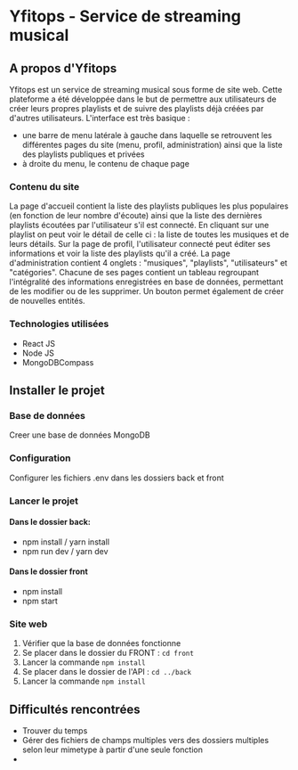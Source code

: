 # Yfitops - Service de streaming musical
## A propos d'Yfitops
Yfitops est un service de streaming musical sous forme de site web. Cette plateforme a été développée dans le but de permettre aux utilisateurs de créer leurs propres playlists et de suivre des playlists déjà créées par d'autres utilisateurs.
L'interface est très basique : 
- une barre de menu latérale à gauche dans laquelle se retrouvent les différentes pages du site (menu, profil, administration) ainsi que la liste des playlists publiques et privées
- à droite du menu, le contenu de chaque page 

### Contenu du site
La page d'accueil contient la liste des playlists publiques les plus populaires (en fonction de leur nombre d'écoute) ainsi que la liste des dernières playlists écoutées par l'utilisateur s'il est connecté. En cliquant sur une playlist on peut voir le détail de celle ci : la liste de toutes les musiques et de leurs détails.
Sur la page de profil, l'utilisateur connecté peut éditer ses informations et voir la liste des playlists qu'il a créé.
La page d'administration contient 4 onglets : "musiques", "playlists", "utilisateurs" et "catégories". Chacune de ses pages contient un tableau regroupant l'intégralité des informations enregistrées en base de données, permettant de les modifier ou de les supprimer. Un bouton permet également de créer de nouvelles entités.

### Technologies utilisées
- React JS
- Node JS
- MongoDBCompass

## Installer le projet
### Base de données
Creer une base de données MongoDB

### Configuration
Configurer les fichiers .env dans les dossiers back et front

### Lancer le projet
#### Dans le dossier back:
- npm install / yarn install
- npm run dev / yarn dev
#### Dans le dossier front
- npm install
- npm start

### Site web
<ol>
    <li>Vérifier que la base de données fonctionne</li>
    <li>Se placer dans le dossier du FRONT : <code>cd front</code></li>
    <li>Lancer la commande <code>npm install</code></li>
    <li>Se placer dans le dossier de l'API : <code>cd ../back</code></li>
    <li>Lancer la commande <code>npm install</code></li>
</ol> 

## Difficultés rencontrées
- Trouver du temps
- Gérer des fichiers de champs multiples vers des dossiers multiples selon leur mimetype à partir d'une seule fonction
- 
